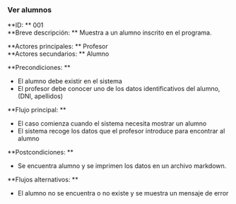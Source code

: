 ### **Ver alumnos**
**ID: ** 001 <br>
**Breve descripción: ** Muestra a un alumno inscrito en el programa.

**Actores principales: ** Profesor <br>
**Actores secundarios: ** Alumno

**Precondiciones: **
+ El alumno debe existir en el sistema
+ El profesor debe conocer uno de los datos identificativos del alumno, (DNI, apellidos)

**Flujo principal: **
+ El caso comienza cuando el sistema necesita mostrar un alumno
+ El sistema recoge los datos que el profesor introduce para encontrar al alumno

**Postcondiciones: **
+ Se encuentra alumno y se imprimen los datos en un archivo markdown.

**Flujos alternativos: **
+ El alumno no se encuentra o no existe y se muestra un mensaje de error
